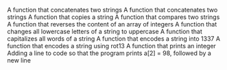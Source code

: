 A function that concatenates two strings
A function that concatenates two strings
A function that copies a string
A function that compares two strings
A function that reverses the content of an array of integers
A function that changes all lowercase letters of a string to uppercase
A function that capitalizes all words of a string
A function that encodes a string into 1337
A function that encodes a string using rot13
A function that prints an integer
Adding a line to code so that the program prints a[2] = 98, followed by a new line
